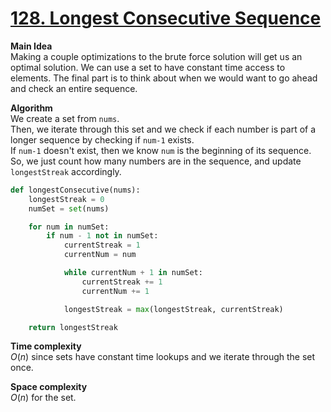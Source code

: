 # [128. Longest Consecutive Sequence](https://leetcode.com/problems/longest-consecutive-sequence/)

**Main Idea**  
Making a couple optimizations to the brute force solution will get us an optimal solution. We can use a set to have constant time access to elements. The final part is to think about when we would want to go ahead and check an entire sequence.

**Algorithm**  
We create a set from `nums`.  
Then, we iterate through this set and we check if each number is part of a longer sequence by checking if `num-1` exists.  
If `num-1` doesn't exist, then we know `num` is the beginning of its sequence.  
So, we just count how many numbers are in the sequence, and update `longestStreak` accordingly.

```python
def longestConsecutive(nums):
    longestStreak = 0
    numSet = set(nums)

    for num in numSet:
        if num - 1 not in numSet:
            currentStreak = 1
            currentNum = num

            while currentNum + 1 in numSet:
                currentStreak += 1
                currentNum += 1

            longestStreak = max(longestStreak, currentStreak)

    return longestStreak
```

**Time complexity**  
$O(n)$ since sets have constant time lookups and we iterate through the set once.

**Space complexity**  
$O(n)$ for the set.
